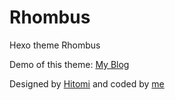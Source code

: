 # Rhombus
Hexo theme Rhombus

Demo of this theme: [My Blog](https://zhenyuanma.github.io/)

Designed by [Hitomi](http://shiromi.org/) and coded by [me](https://github.com/ZhenyuanMA)